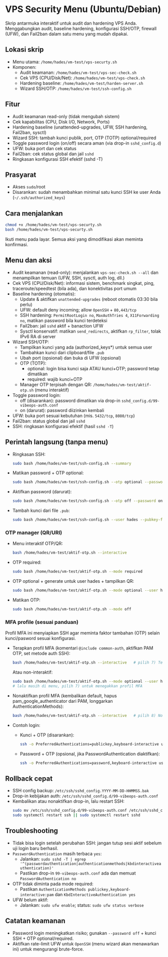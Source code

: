 # VPS Security Menu (Ubuntu/Debian)

Skrip antarmuka interaktif untuk audit dan hardening VPS Anda. Menggabungkan audit, baseline hardening, konfigurasi SSH/OTP, firewall (UFW), dan Fail2ban dalam satu menu yang mudah dipakai.

## Lokasi skrip
- Menu utama: `/home/hades/vm-test/vps-securty.sh`
- Komponen:
  - Audit keamanan: `/home/hades/vm-test/vps-sec-check.sh`
  - Cek VPS (CPU/Disk/Net): `/home/hades/vm-test/vps-check.sh`
  - Hardening baseline: `/home/hades/vm-test/harden-server.sh`
  - Wizard SSH/OTP: `/home/hades/vm-test/ssh-config.sh`

## Fitur
- Audit keamanan read-only (tidak mengubah sistem)
- Cek kapabilitas (CPU, Disk I/O, Network, Ports)
- Hardening baseline (unattended-upgrades, UFW, SSH hardening, Fail2ban, sysctl)
- Wizard SSH: tambah kunci publik, port, OTP (TOTP) optional/required
- Toggle password login (on/off) secara aman (via drop-in `sshd_config.d`)
- UFW: buka port dan cek status
- Fail2ban: cek status global dan jail `sshd`
- Ringkasan konfigurasi SSH efektif (sshd -T)

## Prasyarat
- Akses `sudo`/root
- Disarankan: sudah menambahkan minimal satu kunci SSH ke user Anda (`~/.ssh/authorized_keys`)

## Cara menjalankan
```bash
chmod +x /home/hades/vm-test/vps-securty.sh
bash /home/hades/vm-test/vps-securty.sh
```
Ikuti menu pada layar. Semua aksi yang dimodifikasi akan meminta konfirmasi.

## Menu dan aksi
- Audit keamanan (read-only): menjalankan `vps-sec-check.sh --all` dan menampilkan temuan (UFW, SSH, sysctl, auth log, dll.)
- Cek VPS (CPU/Disk/Net): informasi sistem, benchmark singkat, ping, traceroute/speedtest (bila ada), dan konektivitas port umum
- Baseline hardening (otomatis):
  - Update & aktifkan `unattended-upgrades` (reboot otomatis 03:30 bila perlu)
  - UFW: default deny incoming; allow `OpenSSH` + `80,443/tcp`
  - SSH hardening: `PermitRootLogin no`, `MaxAuthTries 4`, `X11Forwarding no`, matikan password bila kunci terdeteksi
  - Fail2ban: jail `sshd` aktif + banaction UFW
  - Sysctl konservatif: matikan `send_redirects`, aktifkan `rp_filter`, tolak IPv6 RA di server
- Wizard SSH/OTP:
  - Tampilkan kunci yang ada (authorized_keys*) untuk semua user
  - Tambahkan kunci dari clipboard/file `.pub`
  - Ubah port (opsional) dan buka di UFW (opsional)
  - OTP (TOTP):
    - optional: login bisa kunci saja ATAU kunci+OTP; password tetap dimatikan
    - required: wajib kunci+OTP
  - Manager OTP terpisah dengan QR: `/home/hades/vm-test/aktif-otp.sh` (menu interaktif)
- Toggle password login:
  - off (disarankan): password dimatikan via drop-in `sshd_config.d/99-vibeops-auth.conf`
  - on (darurat): password diizinkan kembali
- UFW: buka port sesuai kebutuhan (mis. `5432/tcp`, `8080/tcp`)
- Fail2ban: status global dan jail `sshd`
- SSH: ringkasan konfigurasi efektif (hasil `sshd -T`)

## Perintah langsung (tanpa menu)
- Ringkasan SSH:
  ```bash
  sudo bash /home/hades/vm-test/ssh-config.sh --summary
  ```
- Matikan password + OTP optional:
  ```bash
  sudo bash /home/hades/vm-test/ssh-config.sh --otp optional --password off
  ```
- Aktifkan password (darurat):
  ```bash
  sudo bash /home/hades/vm-test/ssh-config.sh --otp off --password on
  ```
- Tambah kunci dari file `.pub`:
  ```bash
  sudo bash /home/hades/vm-test/ssh-config.sh --user hades --pubkey-file /home/hades/.ssh/my-server.pub
  ```

### OTP manager (QR/URI)
- Menu interaktif OTP/QR:
  ```bash
  bash /home/hades/vm-test/aktif-otp.sh --interactive
  ```
- OTP required:
  ```bash
  sudo bash /home/hades/vm-test/aktif-otp.sh --mode required
  ```
- OTP optional + generate untuk user hades + tampilkan QR:
  ```bash
  sudo bash /home/hades/vm-test/aktif-otp.sh --mode optional --user hades --show-qr hades
  ```
- Matikan OTP:
  ```bash
  sudo bash /home/hades/vm-test/aktif-otp.sh --mode off
  ```

### MFA profile (sesuai panduan)
Profil MFA ini menyiapkan SSH agar meminta faktor tambahan (OTP) selain kunci/pasword sesuai konfigurasi.

- Terapkan profil MFA (komentari `@include common-auth`, aktifkan PAM OTP, set metode auth SSH):
  ```bash
  bash /home/hades/vm-test/aktif-otp.sh --interactive   # pilih 7) Terapkan MFA profile
  ```
  Atau non-interaktif:
  ```bash
  sudo bash /home/hades/vm-test/aktif-otp.sh --mode optional --user hades --show-qr hades
  # lalu masih di menu, pilih 7) untuk menegakkan profil MFA
  ```

- Nonaktifkan profil MFA (kembalikan default, hapus pam_google_authenticator dari PAM, longgarkan AuthenticationMethods):
  ```bash
  bash /home/hades/vm-test/aktif-otp.sh --interactive   # pilih 8) Nonaktifkan MFA profile
  ```

- Contoh login:
  - Kunci + OTP (disarankan):
    ```bash
    ssh -o PreferredAuthentications=publickey,keyboard-interactive user@host
    ```
  - Password + OTP (opsional, jika PasswordAuthentication diaktifkan):
    ```bash
    ssh -o PreferredAuthentications=password,keyboard-interactive user@host
    ```

## Rollback cepat
- SSH config backup: `/etc/ssh/sshd_config.YYYY-MM-DD-HHMMSS.bak`
- Drop-in kebijakan auth: `/etc/ssh/sshd_config.d/99-vibeops-auth.conf`
- Kembalikan atau nonaktifkan drop-in, lalu restart SSH:
  ```bash
  sudo mv /etc/ssh/sshd_config.d/99-vibeops-auth.conf /etc/ssh/sshd_config.d/99-vibeops-auth.conf.disabled
  sudo systemctl restart ssh || sudo systemctl restart sshd
  ```

## Troubleshooting
- Tidak bisa login setelah perubahan SSH: jangan tutup sesi aktif sebelum uji login baru berhasil.
- `PasswordAuthentication` masih terbaca `yes`:
  - Jalankan: `sudo sshd -T | egrep '^(passwordauthentication|authenticationmethods|kbdinteractiveauthentication)'`
  - Pastikan drop-in `99-vibeops-auth.conf` ada dan memuat `PasswordAuthentication no`
- OTP tidak diminta pada mode required:
  - Pastikan `AuthenticationMethods publickey,keyboard-interactive:pam` dan `KbdInteractiveAuthentication yes`
- UFW belum aktif:
  - Jalankan: `sudo ufw enable`; status: `sudo ufw status verbose`

## Catatan keamanan
- Password login meningkatkan risiko; gunakan `--password off` + kunci SSH + OTP optional/required.
- Aktifkan rate-limit UFW untuk `OpenSSH` (menu wizard akan menawarkan ini) untuk mengurangi brute-force.


